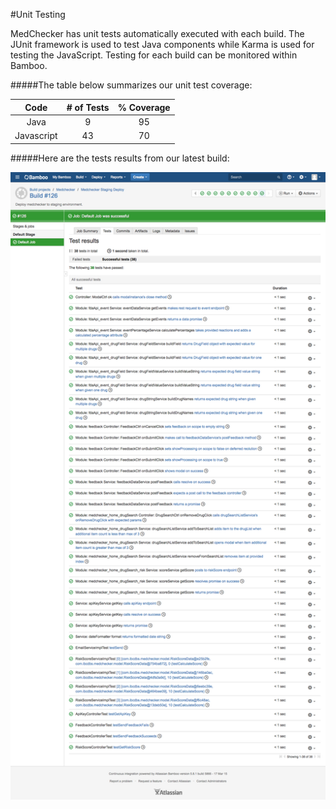 #Unit Testing

MedChecker has unit tests automatically executed with each build. The JUnit framework is used to test Java components while Karma is used for testing the JavaScript. Testing for each build can be monitored within Bamboo.

#####The table below summarizes our unit test coverage:

| Code      |  # of Tests  | % Coverage |
|:---------:|:------------:|:----------:|
| Java      |      9       |     95     |
| Javascript|     43       |     70     |


#####Here are the tests results from our latest build:

![Bamboo Unit Tests Results](https://github.com/IBCDBS/medchecker/blob/master/testing/assets/MedChecker_TestsResults_build126.jpg)




